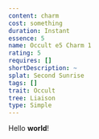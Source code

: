 ```yaml
---
content: charm
cost: something
duration: Instant
essence: 5
name: Occult e5 Charm 1
rating: 5
requires: []
shortDescription: ~
splat: Second Sunrise
tags: []
trait: Occult
tree: Liaison
type: Simple
---
```


Hello **world**!

